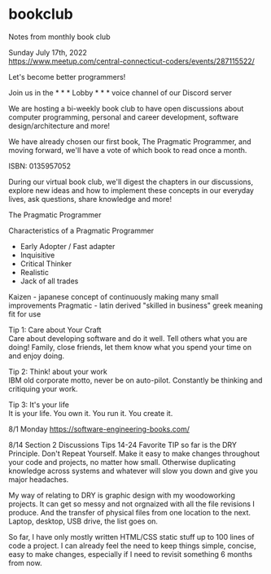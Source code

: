 # bookclub
Notes from monthly book club


Sunday July 17th, 2022<br>
https://www.meetup.com/central-connecticut-coders/events/287115522/

Let's become better programmers!

Join us in the * * * Lobby * * * voice channel of our Discord server

We are hosting a bi-weekly book club to have open discussions about computer programming, personal and career development, software design/architecture and more!

We have already chosen our first book, The Pragmatic Programmer, and moving forward, we'll have a vote of which book to read once a month.

ISBN: 0135957052

During our virtual book club, we'll digest the chapters in our discussions, explore new ideas and how to implement these concepts in our everyday lives, ask questions, share knowledge and more!

The Pragmatic Programmer

Characteristics of a Pragmatic Programmer
- Early Adopter / Fast adapter
- Inquisitive
- Critical Thinker
- Realistic
- Jack of all trades

Kaizen - japanese concept of continuously making many small improvements
Pragmatic - latin derived "skilled in business" greek meaning fit for use

Tip 1: Care about Your Craft<br>
Care about developing software and do it well.  Tell others what you are doing!  Family, close friends, let them know what you spend your time on and enjoy doing.

Tip 2: Think! about your work<br>
IBM old corporate motto, never be on auto-pilot.  Constantly be thinking and critiquing your work.

Tip 3: It's your life<br>
It is your life.  You own it.  You run it.  You create it. 

8/1 Monday
https://software-engineering-books.com/

8/14 Section 2 Discussions
Tips 14-24
Favorite TIP so far is the DRY Principle.  Don't Repeat Yourself.  Make it easy to make changes throughout your code and projects, no matter how small. Otherwise duplicating knowledge across systems and whatever will slow you down and give you major headaches.

My way of relating to DRY is graphic design with my woodoworking projects.  It can get so messy and not orgnaized with all the file revisions I produce.  And the transfer of physical files from one location to the next.  Laptop, desktop, USB drive, the list goes on.

So far, I have only mostly written HTML/CSS static stuff up to 100 lines of code a project.  I can already feel the need to keep things simple, concise, easy to make changes, especially if I need to revisit something 6 months from now.
